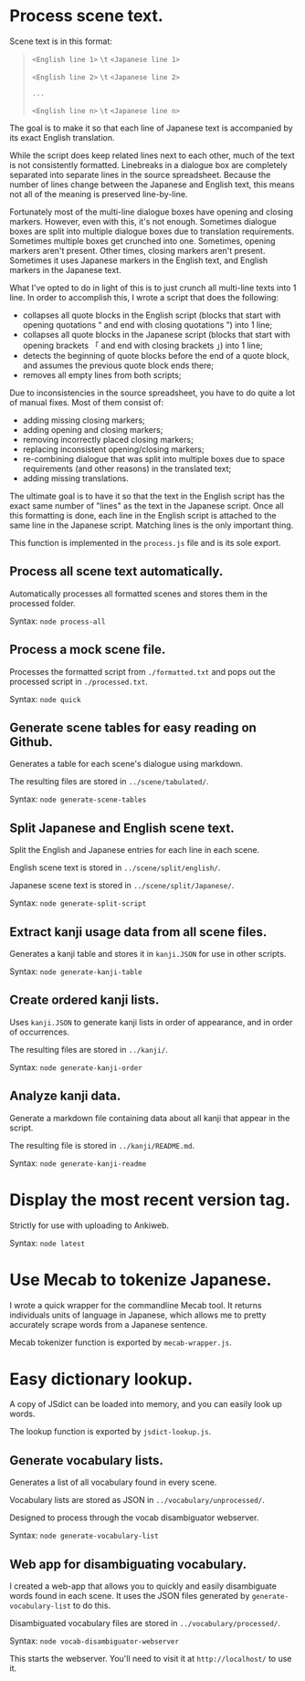 # Process scene text.
Scene text is in this format:

>`<English line 1>` `\t` `<Japanese line 1>`
>
>`<English line 2>` `\t` `<Japanese line 2>`
>
>`...`
>
>`<English line n>` `\t` `<Japanese line n>`

The goal is to make it so that each line of Japanese text is accompanied by its exact English translation.

While the script does keep related lines next to each other, much of the text is not consistently formatted. Linebreaks in a dialogue box are completely separated into separate lines in the source spreadsheet. Because the number of lines change between the Japanese and English text, this means not all of the meaning is preserved line-by-line.

Fortunately most of the multi-line dialogue boxes have opening and closing markers. However, even with this, it's not enough. Sometimes dialogue boxes are split into multiple dialogue boxes due to translation requirements. Sometimes multiple boxes get crunched into one. Sometimes, opening markers aren't present. Other times, closing markers aren't present. Sometimes it uses Japanese markers in the English text, and English markers in the Japanese text.

What I've opted to do in light of this is to just crunch all multi-line texts into 1 line. In order to accomplish this, I wrote a script that does the following:

* collapses all quote blocks in the English script (blocks that start with opening quotations “ and end with closing quotations ”) into 1 line;
* collapses all quote blocks in the Japanese script (blocks that start with opening brackets 「 and end with closing brackets 」) into 1 line;
* detects the beginning of quote blocks before the end of a quote block, and assumes the previous quote block ends there;
* removes all empty lines from both scripts;

Due to inconsistencies in the source spreadsheet, you have to do quite a lot of manual fixes. Most of them consist of:
* adding missing closing markers;
* adding opening and closing markers;
* removing incorrectly placed closing markers;
* replacing inconsistent opening/closing markers;
* re-combining dialogue that was split into multiple boxes due to space requirements (and other reasons) in the translated text;
* adding missing translations.

The ultimate goal is to have it so that the text in the English script has the exact same number of "lines" as the text in the Japanese script. Once all this formatting is done, each line in the English script is attached to the same line in the Japanese script. Matching lines is the only important thing.

This function is implemented in the `process.js` file and is its sole export.

## Process all scene text automatically.
Automatically processes all formatted scenes and stores them in the processed folder.

Syntax: `node process-all`

## Process a mock scene file.
Processes the formatted script from `./formatted.txt` and pops out the processed script in `./processed.txt`.

Syntax: `node quick`

## Generate scene tables for easy reading on Github.
Generates a table for each scene's dialogue using markdown.

The resulting files are stored in `../scene/tabulated/`.

Syntax: `node generate-scene-tables`

## Split Japanese and English scene text.
Split the English and Japanese entries for each line in each scene.

English scene text is stored in `../scene/split/english/`.

Japanese scene text is stored in `../scene/split/Japanese/`.

Syntax: `node generate-split-script`

## Extract kanji usage data from all scene files.
Generates a kanji table and stores it in `kanji.JSON` for use in other scripts.

Syntax: `node generate-kanji-table`

## Create ordered kanji lists.
Uses `kanji.JSON` to generate kanji lists in order of appearance, and in order of occurrences.

The resulting files are stored in `../kanji/`.

Syntax: `node generate-kanji-order`

## Analyze kanji data.
Generate a markdown file containing data about all kanji that appear in the script.

The resulting file is stored in `../kanji/README.md`.

Syntax: `node generate-kanji-readme`

# Display the most recent version tag.
Strictly for use with uploading to Ankiweb.

Syntax: `node latest`

# Use Mecab to tokenize Japanese.
I wrote a quick wrapper for the commandline Mecab tool. It returns individuals units of language in Japanese, which allows me to pretty accurately scrape words from a Japanese sentence.

Mecab tokenizer function is exported by `mecab-wrapper.js`.

# Easy dictionary lookup.
A copy of JSdict can be loaded into memory, and you can easily look up words.

The lookup function is exported by `jsdict-lookup.js`.

## Generate vocabulary lists.
Generates a list of all vocabulary found in every scene.

Vocabulary lists are stored as JSON in `../vocabulary/unprocessed/`.

Designed to process through the vocab disambiguator webserver.

Syntax: `node generate-vocabulary-list`

## Web app for disambiguating vocabulary.
I created a web-app that allows you to quickly and easily disambiguate words found in each scene. It uses the JSON files generated by `generate-vocabulary-list` to do this.

Disambiguated vocabulary files are stored in `../vocabulary/processed/`.

Syntax: `node vocab-disambiguator-webserver`

This starts the webserver. You'll need to visit it at `http://localhost/` to use it.